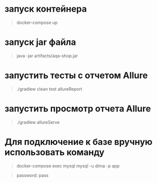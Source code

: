 # запуск контейнера

> docker-compose up

# запуск jar файла

>java -jar artifacts/aqa-shop.jar

# запустить тесты с отчетом Allure

> ./gradlew clean test allureReport

# запустить просмотр отчета Allure

> ./gradlew allureServe

# Для подключение к базе вручную использовать команду
> docker-compose exec mysql mysql -u dima -p app

> password: pass